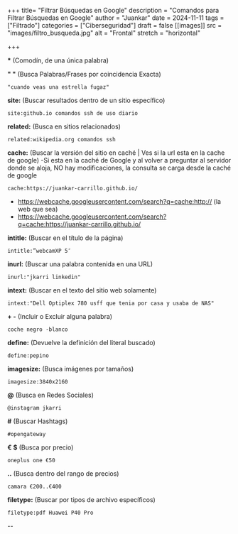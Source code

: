 +++
title= "Filtrar Búsquedas en Google"
description = "Comandos para Filtrar Búsquedas en Google"
author = "Juankar"
date = 2024-11-11
tags = ["Filtrado"]
categories = ["Ciberseguridad"]
draft = false
[[images]]
  src = "images/filtro_busqueda.jpg"
  alt = "Frontal"
  stretch = "horizontal"

+++

**\***      (Comodín, de una única palabra) 



**" "**      (Busca Palabras/Frases por coincidencia Exacta)  

    "cuando veas una estrella fugaz"  



**site:**      (Buscar resultados dentro de un sitio específico)  

    site:github.io comandos ssh de uso diario  



**related:**      (Busca en sitios relacionados)  

    related:wikipedia.org comandos ssh  



**cache:**      (Buscar la versión del sitio en caché | Ves si la url esta en la cache de google) 
-Si esta en la caché de Google y al volver a preguntar al servidor donde se aloja, NO hay modificaciones, la consulta se carga desde la caché de google

    cache:https://juankar-carrillo.github.io/  

- https://webcache.googleusercontent.com/search?q=cache:http://  (la web que sea)
- https://webcache.googleusercontent.com/search?q=cache:https://juankar-carrillo.github.io/



**intitle:**      (Buscar en el título de la página)  

    intitle:”webcamXP 5″  



**inurl:**      (Buscar una palabra contenida en una URL)  

    inurl:"jkarri linkedin"



**intext:**      (Buscar en el texto del sitio web solamente)

    intext:"Dell Optiplex 780 usff que tenia por casa y usaba de NAS"  



**+  -**       (Incluir o Excluir alguna palabra)

    coche negro -blanco



**define:**      (Devuelve la definición del literal buscado)  

    define:pepino  



**imagesize:**      (Busca imágenes por tamaños)  

    imagesize:3840x2160 



**@**      (Busca en Redes Sociales)

    @instagram jkarri



**#**      (Buscar Hashtags)

    #opengateway



**€  $**      (Busca por precio) 

    oneplus one €50 



**..**      (Busca dentro del rango de precios)

    camara €200..€400



**filetype:**      (Buscar por tipos de archivo específicos)  

    filetype:pdf Huawei P40 Pro

--
